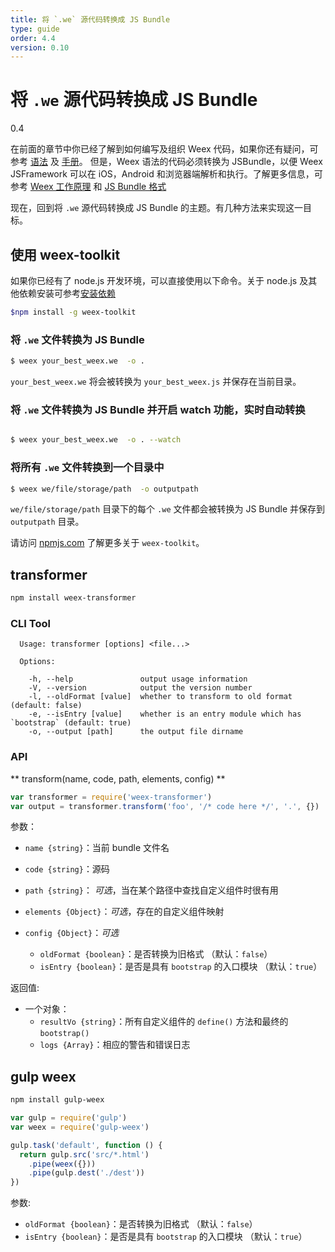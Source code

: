 ```yaml
---
title: 将 `.we` 源代码转换成 JS Bundle 
type: guide
order: 4.4
version: 0.10
---
```


# 将 `.we` 源代码转换成 JS Bundle
<span class="weex-version">0.4</span>

在前面的章节中你已经了解到如何编写及组织 Weex 代码，如果你还有疑问，可参考 [语法](../syntax/main.html) 及 [手册](../../references/main.html)。 但是，Weex 语法的代码必须转换为 JSBundle，以便 Weex JSFramework 可以在 iOS，Android 和浏览器端解析和执行。了解更多信息，可参考 [Weex 工作原理](../../advanced/how-it-works.html) 和 [JS Bundle 格式](../../references/specs/js-bundle-format.html)

现在，回到将 `.we` 源代码转换成 JS Bundle 的主题。有几种方法来实现这一目标。

## 使用 weex-toolkit

如果你已经有了 node.js 开发环境，可以直接使用以下命令。关于 node.js 及其他依赖安装可参考[安装依赖](../develop-on-your-local-machine.html#第一步：安装依赖)
```bash
$npm install -g weex-toolkit
```

### 将 `.we` 文件转换为 JS Bundle

```bash
$ weex your_best_weex.we  -o .
```

`your_best_weex.we` 将会被转换为 `your_best_weex.js` 并保存在当前目录。

### 将 `.we` 文件转换为 JS Bundle 并开启 watch 功能，实时自动转换

```bash

$ weex your_best_weex.we  -o . --watch
```

### 将所有 `.we` 文件转换到一个目录中 

```bash
$ weex we/file/storage/path  -o outputpath
```

 `we/file/storage/path` 目录下的每个 `.we` 文件都会被转换为 JS Bundle 并保存到 `outputpath` 目录。

请访问 [npmjs.com](https://www.npmjs.com/package/weex-toolkit) 了解更多关于 `weex-toolkit`。

## transformer

```bash
npm install weex-transformer
```

### CLI Tool

```
  Usage: transformer [options] <file...>

  Options:

    -h, --help               output usage information
    -V, --version            output the version number
    -l, --oldFormat [value]  whether to transform to old format (default: false)
    -e, --isEntry [value]    whether is an entry module which has `bootstrap` (default: true)
    -o, --output [path]      the output file dirname
```

### API

** transform(name, code, path, elements, config) **

```javascript
var transformer = require('weex-transformer')
var output = transformer.transform('foo', '/* code here */', '.', {})
```

参数：

- `name {string}`：当前 bundle 文件名
- `code {string}`：源码
- `path {string}`： *可选*，当在某个路径中查找自定义组件时很有用
- `elements {Object}`：*可选*，存在的自定义组件映射
- `config {Object}`：*可选*

    * `oldFormat {boolean}`：是否转换为旧格式 （默认：`false`）
    * `isEntry {boolean}`：是否是具有 `bootstrap` 的入口模块 （默认：`true`）

返回值:
- 一个对象：
    - `resultVo {string}`：所有自定义组件的 `define()` 方法和最终的 `bootstrap()`
    - `logs {Array}`：相应的警告和错误日志

## gulp weex

```bash
npm install gulp-weex
```

```javascript
var gulp = require('gulp')
var weex = require('gulp-weex')

gulp.task('default', function () {
  return gulp.src('src/*.html')
    .pipe(weex({}))
    .pipe(gulp.dest('./dest'))
})
```

参数:

- `oldFormat {boolean}`：是否转换为旧格式 （默认：`false`）
- `isEntry {boolean}`：是否是具有 `bootstrap` 的入口模块 （默认：`true`）
